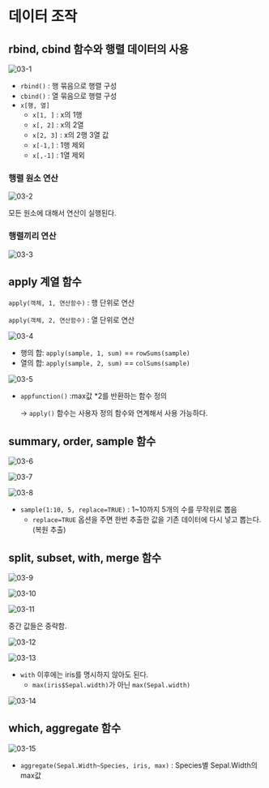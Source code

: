 # 데이터 조작
## rbind, cbind 함수와 행렬 데이터의 사용

![03-1](imgs/03-1.png)

- `rbind()` : 행 묶음으로 행렬 구성
- `cbind()` : 열 묶음으로 행렬 구성
- `x[행, 열]`
    - `x[1, ]` : x의 1행
    - `x[, 2]` : x의 2열
    - `x[2, 3]` : x의 2행 3열 값
    - `x[-1,]` : 1행 제외
    - `x[,-1]` : 1열 제외

### 행렬 원소 연산

![03-2](imgs/03-2.png)

모든 원소에 대해서 연산이 실행된다.

### 행렬끼리 연산

![03-3](imgs/03-3.png)

## apply 계열 함수

`apply(객체, 1, 연산함수)` : 행 단위로 연산

`apply(객체, 2, 연산함수)` : 열 단위로 연산

![03-4](imgs/03-4.png)

- 행의 합: `apply(sample, 1, sum)` == `rowSums(sample)`
- 열의 합: `apply(sample, 2, sum)` == `colSums(sample)`

![03-5](imgs/03-5.png)

- `appfunction()` :max값 *2를 반환하는 함수 정의
    
    → `apply()` 함수는 사용자 정의 함수와 연계해서 사용 가능하다.
    

## summary, order, sample 함수

![03-6](imgs/03-6.png)

![03-7](imgs/03-7.png)

![03-8](imgs/03-8.png)

- `sample(1:10, 5, replace=TRUE)` : 1~10까지 5개의 수를 무작위로 뽑음
    - `replace=TRUE` 옵션을 주면 한번 추출한 값을 기존 데이터에 다시 넣고 뽑는다.(복원 추출)

## split, subset, with, merge 함수

![03-9](imgs/03-9.png)

![03-10](imgs/03-10.png)

![03-11](imgs/03-11.png)

중간 값들은 중략함.

![03-12](imgs/03-12.png)

![03-13](imgs/03-13.png)

- `with` 이후에는 iris를 명시하지 않아도 된다.
    - `max(iris$Sepal.width)`가 아닌 `max(Sepal.width)`

![03-14](imgs/03-14.png)

## which, aggregate 함수

![03-15](imgs/03-15.png)

- `aggregate(Sepal.Width~Species, iris, max)` : Species별 Sepal.Width의 max값